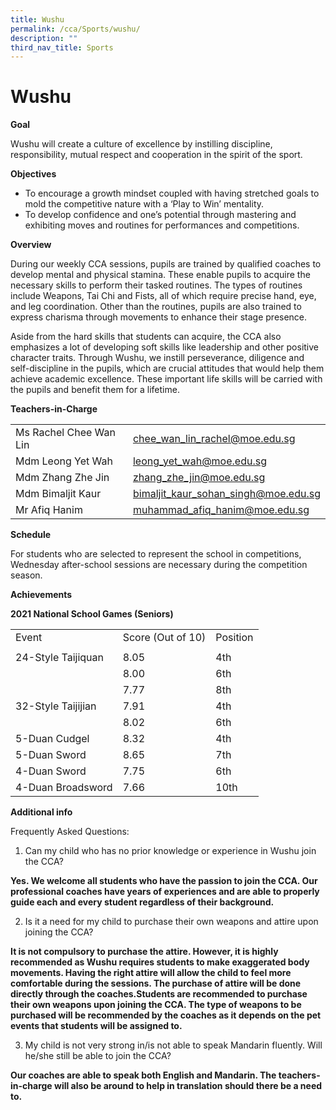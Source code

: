 ```yaml
---
title: Wushu
permalink: /cca/Sports/wushu/
description: ""
third_nav_title: Sports
---
```

# Wushu
**Goal**

Wushu will create a culture of excellence by instilling discipline, responsibility, mutual respect and cooperation in the spirit of the sport.

**Objectives**

* To encourage a growth mindset coupled with having stretched goals to mold the competitive nature with a ‘Play to Win’ mentality.
* To develop confidence and one’s potential through mastering and exhibiting moves and routines for performances and competitions.

**Overview**

During our weekly CCA sessions, pupils are trained by qualified coaches to develop mental and physical stamina. These enable pupils to acquire the necessary skills to perform their tasked routines. The types of routines include Weapons, Tai Chi and Fists, all of which require precise hand, eye, and leg coordination. Other than the routines, pupils are also trained to express charisma through movements to enhance their stage presence.

Aside from the hard skills that students can acquire, the CCA also emphasizes a lot of developing soft skills like leadership and other positive character traits. Through Wushu, we instill perseverance, diligence and self-discipline in the pupils, which are crucial attitudes that would help them achieve academic excellence. These important life skills will be carried with the pupils and benefit them for a lifetime.

**Teachers-in-Charge**

|                        |                                      |
|------------------------|--------------------------------------|
| Ms Rachel Chee Wan Lin |    chee_wan_lin_rachel@moe.edu.sg    |
|    Mdm Leong Yet Wah   |       leong_yet_wah@moe.edu.sg       |
|    Mdm Zhang Zhe Jin   |       zhang_zhe_jin@moe.edu.sg       |
|    Mdm Bimaljit Kaur   | bimaljit_kaur_sohan_singh@moe.edu.sg |
|      Mr Afiq Hanim     |    muhammad_afiq_hanim@moe.edu.sg    |

**Schedule**

For students who are selected to represent the school in competitions, Wednesday after-school sessions are necessary during the competition season.

**Achievements**

 **2021 National School Games (Seniors)**
 
 |                    |                   |          |
|--------------------|-------------------|----------|
|        Event       | Score (Out of 10) | Position |
|                    |                   |          |
| 24-Style Taijiquan |        8.05       |    4th   |
|                    |        8.00       |    6th   |
|                    |        7.77       |    8th   |
| 32-Style Taijijian |        7.91       |    4th   |
|                    |        8.02       |    6th   |
|    5-Duan Cudgel   |        8.32       |    4th   |
|    5-Duan Sword    |        8.65       |    7th   |
|    4-Duan Sword    |        7.75       |    6th   |
|  4-Duan Broadsword |        7.66       |   10th   |

**Additional info**

Frequently Asked Questions:

1. Can my child who has no prior knowledge or experience in Wushu join the CCA?<br>


**Yes. We welcome all students who have the passion to join the CCA. Our professional coaches have years of experiences and are able to properly guide each and every student regardless of their background.**

2. Is it a need for my child to purchase their own weapons and attire upon joining the CCA?<br>


**It is not compulsory to purchase the attire. However, it is highly recommended as Wushu requires students to make exaggerated body movements. Having the right attire will allow the child to feel more comfortable during the sessions. The purchase of attire will be done directly through the coaches.Students are recommended to purchase their own weapons upon joining the CCA. The type of weapons to be purchased will be recommended by the coaches as it depends on the pet events that students will be assigned to.**

3. My child is not very strong in/is not able to speak Mandarin fluently. Will he/she still be able to join the CCA? <br>


**Our coaches are able to speak both English and Mandarin. The teachers-in-charge will also be around to help in translation should there be a need to.**